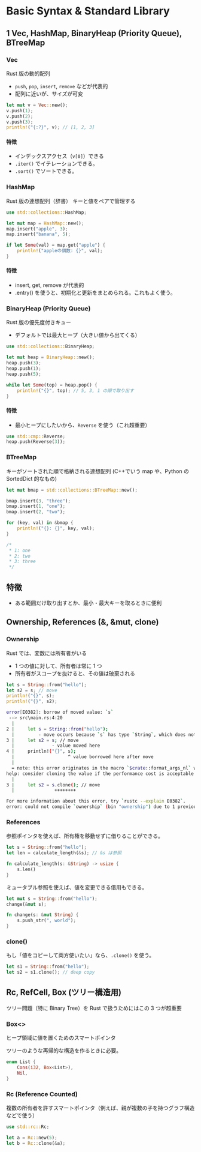 # Basic Syntax & Standard Library

## 1 Vec, HashMap, BinaryHeap (Priority Queue), BTreeMap

### Vec

Rust 版の動的配列

- `push`, `pop`, `insert`, `remove` などが代表的
- 配列に近いが、サイズが可変

```rs
let mut v = Vec::new();
v.push(1);
v.push(2);
v.push(3);
println!("{:?}", v); // [1, 2, 3]
```

#### 特徴

- インデックスアクセス（`v[0]`）できる
- `.iter()` でイテレーションできる。
- `.sort()` でソートできる。

### HashMap

Rust 版の連想配列（辞書）
キーと値をペアで管理する

```rs
use std::collections::HashMap;

let mut map = HashMap::new();
map.insert("apple", 3);
map.insert("banana", 5);

if let Some(val) = map.get("apple") {
    println!("appleの個数: {}", val);
}
```

#### 特徴

- insert, get, remove が代表的
- .entry() を使うと、初期化と更新をまとめられる。これもよく使う。

### BinaryHeap (Priority Queue)

Rust 版の優先度付きキュー

- デフォルトでは最大ヒープ（大きい値から出てくる）

```rs
use std::collections::BinaryHeap;

let mut heap = BinaryHeap::new();
heap.push(3);
heap.push(1);
heap.push(5);

while let Some(top) = heap.pop() {
    println!("{}", top); // 5, 3, 1 の順で取り出す
}
```

#### 特徴

- 最小ヒープにしたいから、`Reverse` を使う（これ超重要）

```rs
use std::cmp::Reverse;
heap.push(Reverse(3));
```

### BTreeMap

キーがソートされた順で格納される連想配列
(C++でいう map や、Python の SortedDict 的なもの)

```rs
let mut bmap = std::collections::BTreeMap::new();

bmap.insert(3, "three");
bmap.insert(1, "one");
bmap.insert(2, "two");

for (key, val) in &bmap {
    println!("{}: {}", key, val);
}

/*
 * 1: one
 * 2: two
 * 3: three
 */
```

## 特徴

- ある範囲だけ取り出すとか、最小・最大キーを取るときに便利

## Ownership, References (&, &mut, clone)

### Ownership

Rust では、変数には所有者がいる

- 1 つの値に対して、所有者は常に 1 つ
- 所有者がスコープを抜けると、その値は破棄される

```rs
let s = String::from("hello");
let s2 = s; // move
println!("{}", s);
println!("{}", s2);
```

```sh
error[E0382]: borrow of moved value: `s`
 --> src\main.rs:4:20
  |
2 |     let s = String::from("hello");
  |         - move occurs because `s` has type `String`, which does not implement the `Copy` trait
3 |     let s2 = s; // move
  |              - value moved here
4 |     println!("{}", s);
  |                    ^ value borrowed here after move
  |
  = note: this error originates in the macro `$crate::format_args_nl` which comes from the expansion of the macro `println` (in Nightly builds, run with -Z macro-backtrace for more info)
help: consider cloning the value if the performance cost is acceptable
  |
3 |     let s2 = s.clone(); // move
  |               ++++++++

For more information about this error, try `rustc --explain E0382`.
error: could not compile `ownership` (bin "ownership") due to 1 previous error
```

### References

参照ポインタを使えば、所有権を移動せずに借りることができる。

```rs
let s = String::from("hello");
let len = calculate_length(&s); // &s は参照

fn calculate_length(s: &String) -> usize {
    s.len()
}
```

ミュータブル参照を使えば、値を変更できる借用もできる。

```rs
let mut s = String::from("hello");
change(&mut s);

fn change(s: &mut String) {
    s.push_str(", world");
}
```

### clone()

もし「値をコピーして両方使いたい」なら、`.clone()` を使う。

```rs
let s1 = String::from("hello");
let s2 = s1.clone(); // deep copy
```

## Rc, RefCell, Box (ツリー構造用)

ツリー問題（特に Binary Tree）を Rust で扱うためにはこの 3 つが超重要

### Box<>

ヒープ領域に値を置くためのスマートポインタ

ツリーのような再帰的な構造を作るときに必要。

```rs
enum List {
    Cons(i32, Box<List>),
    Nil,
}
```

### Rc<T> (Reference Counted)

複数の所有者を許すスマートポインタ（例えば、親が複数の子を持つグラフ構造などで使う）

```rs
use std::rc::Rc;

let a = Rc::new(5);
let b = Rc::clone(&a);
```
